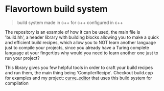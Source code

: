 # Flavortown build system
> build system made in c++ for c++ configured in c++

The repository is an example of how it can be used, the main file is 'build.hh', a header library with building blocks allowing you to make a quick and efficient build recipes, which allow you to NOT learn another language just to compile your projects, since you already have a Turing complete language at your fingertips why would you need to learn another one just to run your project?

This library gives you few helpful tools in order to craft your build recipes and run them, the main thing being 'CompilerRecipe'. Checkout build.cpp for examples and my project: [curve_editor](https://github.com/Cathyprime/curve_editor) that uses this build system for compilation
